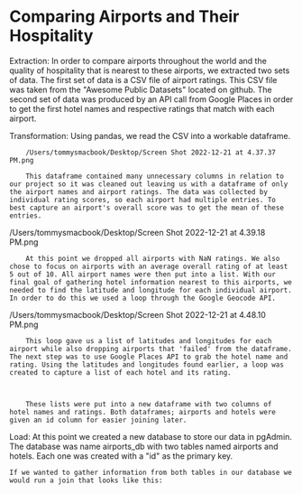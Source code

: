 # Comparing Airports and Their Hospitality

Extraction:
    In order to compare airports throughout the world and the quality of hospitality that is nearest to these airports, we extracted two sets of data. The first set of data is a CSV file of airport ratings. This CSV file was taken from the "Awesome Public Datasets" located on github. The second set of data was produced by an API call from Google Places in order to get the first hotel names and respective ratings that match with each airport.

Transformation:
    Using pandas, we read the CSV into a workable dataframe.
        
        /Users/tommysmacbook/Desktop/Screen Shot 2022-12-21 at 4.37.37 PM.png

        This dataframe contained many unnecessary columns in relation to our project so it was cleaned out leaving us with a dataframe of only the airport names and airport ratings. The data was collected by individual rating scores, so each airport had multiple entries. To best capture an airport's overall score was to get the mean of these entries. 
        
/Users/tommysmacbook/Desktop/Screen Shot 2022-12-21 at 4.39.18 PM.png
        
     
        At this point we dropped all airports with NaN ratings. We also chose to focus on airports with an average overall rating of at least 5 out of 10. All airport names were then put into a list. With our final goal of gathering hotel information nearest to this airports, we needed to find the latitude and longitude for each individual airport. In order to do this we used a loop through the Google Geocode API.
        
/Users/tommysmacbook/Desktop/Screen Shot 2022-12-21 at 4.48.10 PM.png
        

        This loop gave us a list of latitudes and longitudes for each airport while also dropping airports that 'failed' from the dataframe. The next step was to use Google Places API to grab the hotel name and rating. Using the latitudes and longitudes found earlier, a loop was created to capture a list of each hotel and its rating.
        
        
     
        These lists were put into a new dataframe with two columns of hotel names and ratings. Both dataframes; airports and hotels were given an id column for easier joining later.
        
Load:
    At this point we created a new database to store our data in pgAdmin. The database was name airports_db with two tables named airports and hotels. Each one was created with a "id" as the primary key.
    
    
    
    If we wanted to gather information from both tables in our database we would run a join that looks like this:

